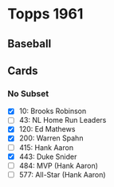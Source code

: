 # Topps 1961 
## Baseball

## Cards

### No Subset
- [x] 10: Brooks Robinson<br>
- [ ] 43: NL Home Run Leaders<br>
- [x] 120: Ed Mathews<br>
- [x] 200: Warren Spahn<br>
- [ ] 415: Hank Aaron<br>
- [x] 443: Duke Snider<br>
- [ ] 484: MVP (Hank Aaron)<br>
- [ ] 577: All-Star (Hank Aaron)<br>
